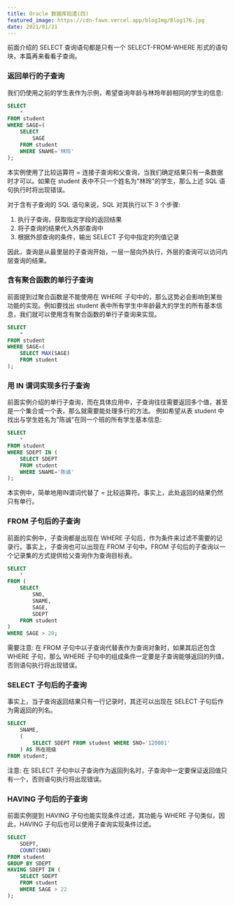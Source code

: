 ```yaml
---
title: Oracle 数据库拾遗(四)
featured_image: https://cdn-fawn.vercel.app/blogImg/Blog176.jpg
date: 2021/01/21
---
```


前面介绍的 SELECT 查询语句都是只有一个 SELECT-FROM-WHERE 形式的语句块，本篇再来看看子查询。

### 返回单行的子查询
我们仍使用之前的学生表作为示例，希望查询年龄与林玲年龄相同的学生的信息: 
``` sql
SELECT
    *
FROM student
WHERE SAGE=(
    SELECT 
        SAGE
    FROM student
    WHERE SNAME='林玲'
);
```

本实例使用了比较运算符 = 连接子查询和父查询，当我们确定结果只有一条数据时才可以。如果在 student 表中不只一个姓名为"林玲"的学生，那么上述 SQL 语句执行时将出现错误。

对于含有子查询的 SQL 语句来说，SQL 对其执行以下 3 个步骤: 
1. 执行子查询，获取指定字段的返回结果
2. 将子查询的结果代入外部查询中
3. 根据外部查询的条件，输出 SELECT 子句中指定的列值记录

因此，查询是从最里层的子查询开始，一层一层向外执行，外层的查询可以访问内层查询的结果。

### 含有聚合函数的单行子查询
前面提到过聚合函数是不能使用在 WHERE 子句中的，那么这势必会影响到某些功能的实现。例如要找出 student 表中所有学生中年龄最大的学生的所有基本信息，我们就可以使用含有聚合函数的单行子查询来实现。
``` sql
SELECT
    *
FROM student
WHERE SAGE=(
    SELECT MAX(SAGE)
    FROM student
);
```

### 用 IN 谓词实现多行子查询
前面实例介绍的单行子查询，而在具体应用中，子查询往往需要返回多个值，甚至是一个集合或一个表，那么就需要能处理多行的方法。
例如希望从表 student 中找出与学生姓名为"陈诚"在同一个班的所有学生基本信息: 
``` sql
SELECT
    *
FROM student
WHERE SDEPT IN (
    SELECT SDEPT
    FROM student
    WHERE SNAME='陈诚'
);
```

本实例中，简单地用IN谓词代替了 = 比较运算符。事实上，此处返回的结果仍然只有单行。

### FROM 子句后的子查询
前面的实例中，子查询都是出现在 WHERE 子句后，作为条件来过滤不需要的记录行。事实上，子查询也可以出现在 FROM 子句中。FROM 子句后的子查询以一个记录集的方式提供给父查询作为查询目标表。
``` sql
SELECT
    *
FROM (
    SELECT 
        SNO,
        SNAME,
        SAGE,
        SDEPT
    FROM student
)
WHERE SAGE > 20;
```

需要注意: 在 FROM 子句中以子查询代替表作为查询对象时，如果其后还包含 WHERE 子句，那么 WHERE 子句中的组成条件一定要是子查询能够返回的列值，否则语句执行将出现错误。

### SELECT 子句后的子查询
事实上，当子查询返回结果只有一行记录时，其还可以出现在 SELECT 子句后作为需返回的列名。
``` sql
SELECT
	SNAME,
    (
        SELECT SDEPT FROM student WHERE SNO='120001'
    ) AS 所在班级
FROM student;
```

注意: 在 SELECT 子句中以子查询作为返回列名时，子查询中一定要保证返回值只有一个，否则语句执行将出现错误。

### HAVING 子句后的子查询
前面实例提到 HAVING 子句也能实现条件过滤，其功能与 WHERE 子句类似，因此，HAVING 子句后也可以使用子查询实现条件过滤。
``` sql
SELECT
    SDEPT,
    COUNT(SNO)
FROM student
GROUP BY SDEPT
HAVING SDEPT IN (
    SELECT SDEPT
    FROM student
    WHERE SAGE > 22
);
```